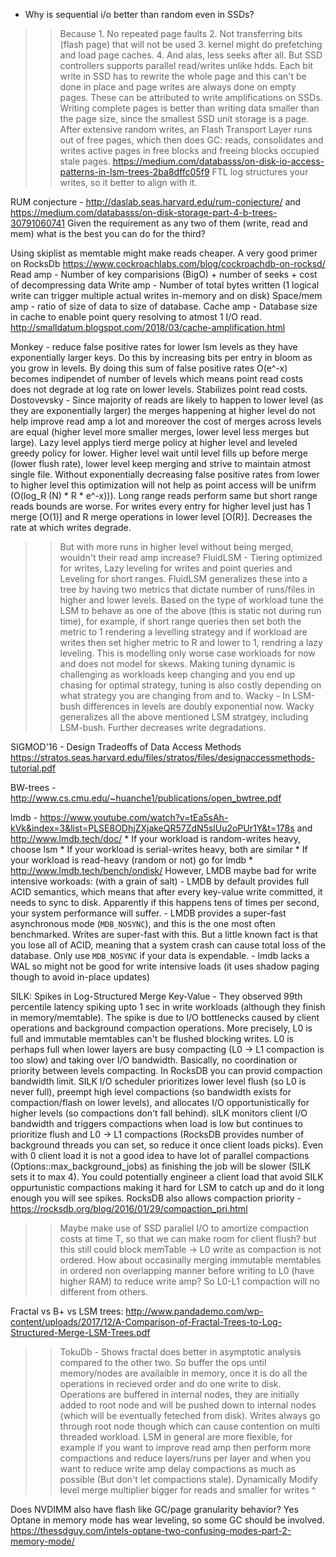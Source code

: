 * Why is sequential i/o better than random even in SSDs?
>> Because 1. No repeated page faults 2. Not transferring bits (flash page) that will not be used 3. kernel might do prefetching and load page caches. 4. And alas, less seeks after all.
>> But SSD controllers supports parallel read/writes unlike hdds. 
Each bit write in SSD has to rewrite the whole page and this can't be done in place and page writes are always done on empty pages. These can be attributed to write amplifications on SSDs.
Writing complete pages is better than writing data smaller than the page size, since the smallest SSD unit storage is a page.
After extensive random writes, an Flash Transport Layer runs out of free pages, which then does GC: reads, consolidates and writes active pages in free blocks and freeing blocks occupied stale pages.
https://medium.com/databasss/on-disk-io-access-patterns-in-lsm-trees-2ba8dffc05f9
FTL log structures your writes, so it better to align with it.

RUM conjecture - http://daslab.seas.harvard.edu/rum-conjecture/ and https://medium.com/databasss/on-disk-storage-part-4-b-trees-30791060741
Given the requirement as any two of them (write, read and mem) what is the best you can do for the third?

Using skiplist as memtable might make reads cheaper. A very good primer on RocksDb https://www.cockroachlabs.com/blog/cockroachdb-on-rocksd/
Read amp - Number of key comparisions (BigO) + number of seeks + cost of decompressing data
Write amp - Number of total bytes written (1 logical write can trigger multiple actual writes in-memory and on disk)
Space/mem amp - ratio of size of data to size of database.
Cache amp - Database size in cache to enable point query resolving to atmost 1 I/O read. http://smalldatum.blogspot.com/2018/03/cache-amplification.html

Monkey - reduce false positive rates for lower lsm levels as they have exponentially larger keys. Do this by increasing bits per entry in bloom as you grow in levels.
By doing this sum of false positive rates O(e^-x) becomes indipendet of number of levels which means point read costs does not degrade at log rate on lower levels. Stabilizes point read costs.
Dostovevsky - Since majority of reads are likely to happen to lower level (as they are exponentially larger) the merges happening at higher level do not help
improve read amp a lot and moreover the cost of merges across levels are equal (higher level more smaller merges, lower level less merges but large). Lazy level
applys tierd merge policy at higher level and leveled greedy policy for lower. Higher level wait until level fills up before merge (lower flush rate), lower level keep merging and strive
to maintain atmost single file. Without exponentially decreasing false positive rates from lower to higher level this optimization will not help as point access will be unifrm (O(log_R (N) * R * e^-x))).
Long range reads perform same but short range reads bounds are worse. For writes every entry for higher level just has 1 merge [O(1)] and R merge operations in lower level [O(R)]. 
Decreases the rate at which writes degrade.
>> But with more runs in higher level without being merged, wouldn't their read amp increase?
FluidLSM - Tiering optimized for writes, Lazy leveling for writes and point queries and Leveling for short ranges. FluidLSM generalizes these into a tree by having two metrics that dictate
number of runs/files in higher and lower levels. Based on the type of workload tune the LSM to behave as one of the above (this is static not during run time), for example, if short range queries 
then set both the metric to 1 rendering a levelling strategy and if workload are writes then set higher metric to R and lower to 1, rendring a lazy leveling. This is modelling only worse case workloads 
for now and does not model for skews. Making tuning dynamic is challenging as workloads keep changing and you end up chasing for optimal strategy, tuning is also costly depending on what strategy you are
changing from and to.
Wacky - In LSM-bush differences in levels are doubly exponential now. Wacky generalizes all the above mentioned LSM stratgey, including LSM-bush. Further decreases write degradations.

SIGMOD'16 - Design Tradeoffs of Data Access Methods  https://stratos.seas.harvard.edu/files/stratos/files/designaccessmethods-tutorial.pdf

BW-trees - http://www.cs.cmu.edu/~huanche1/publications/open_bwtree.pdf 

lmdb -  https://www.youtube.com/watch?v=tEa5sAh-kVk&index=3&list=PLSE8ODhjZXjakeQR57ZdN5slUu2oPUr1Y&t=178s and http://www.lmdb.tech/doc/
	* If your workload is random-writes heavy, choose lsm
	* If your workload is serial-writes heavy, both are similar
	* If your workload is read-heavy (random or not) go for lmdb
	* http://www.lmdb.tech/bench/ondisk/
	However, LMDB maybe bad for write intensive workoads: (with a grain of salt)
	- LMDB by default provides full ACID semantics, which means that after every key-value write committed, 
	it needs to sync to disk. Apparently if this happens tens of times per second, your system performance will suffer.
	- LMDB provides a super-fast asynchronous mode (`MDB_NOSYNC`), and this is the one most often benchmarked. Writes are super-fast with this. 
	But a little known fact is that you lose all of ACID, meaning that a system crash can cause total loss of the database. Only use `MDB_NOSYNC` if your data is expendable.
	- lmdb lacks a WAL so might not be good for write intensive loads (it uses shadow paging though to avoid in-place updates) 

SILK: Spikes in Log-Structured Merge Key-Value - They observed 99th percentile latency spiking upto 1 sec in write workloads (although they finish in memory/memtable). The spike is due 
to I/O bottlenecks caused by client operations and background compaction operations. More precisely, L0 is full and immutable memtables can't be flushed blocking writes. L0 is perhaps full
when lower layers are busy compacting (L0 -> L1 compaction is too slow) and taking over I/O bandwidth. Basically, no coordination or priority between levels compacting.
In RocksDB you can provid compaction bandwidth limit. SILK I/O scheduler prioritizes lower level flush (so L0 is never full), preempt high level compactions (so bandwidth exists 
for compaction/flash on lower levels), and allocates I/O opportunistically for higher levels (so compactions don't fall behind). sILK monitors client I/O bandwidth and triggers compactions
when load is low but continues to prioritize flush and L0 -> L1 compactions (RocksDB provides number of background threads you can set, so reduce it once client loads picks). Even with 0 client
load it is not a good idea to have lot of parallel compactions (Options::max_background_jobs) as finishing the job will be slower (SILK sets it to max 4).
You could potentially engineer a client load that avoid SILK oppurtunistic compactions making it hard for LSM to catch up and do it long enough you will see spikes.
RocksDB also allows compaction priority - https://rocksdb.org/blog/2016/01/29/compaction_pri.html
>> Maybe make use of SSD parallel I/O to amortize compaction costs at time T, so that we can make room for client flush? but this still could block memTable -> L0 write as compaction is not ordered.
>> How about occasinally merging immutable memtables in ordered non overlapping manner before writing to L0 (have higher RAM) to reduce write amp? So L0-L1 compaction will no different from others.

Fractal vs B+ vs LSM trees: http://www.pandademo.com/wp-content/uploads/2017/12/A-Comparison-of-Fractal-Trees-to-Log-Structured-Merge-LSM-Trees.pdf
>> TokuDb - Shows fractal does better in asymptotic analysis compared to the other two.
So buffer the ops until memory/nodes are availaible in memory, once it is do all the operations in recieved order and do one write to disk. 
Operations are buffered in internal nodes, they are initially added to root node and will be pushed down to internal nodes (which will be eventually feteched from disk).
>> Writes always go through root node though which can cause contention on multi threaded workload. LSM in general are more flexible, for example if you want to improve read amp then perform
more compactions and reduce layers/runs per layer and when you want to reduce write amp delay compactions as much as possible (But don't let compactions stale). 
>> Dynamically Modify level merge multiplier bigger for reads and smaller for writes ^

Does NVDIMM also have flash like GC/page granularity behavior?
Yes Optane in memory mode has wear leveling, so some GC should be involved.
https://thessdguy.com/intels-optane-two-confusing-modes-part-2-memory-mode/

